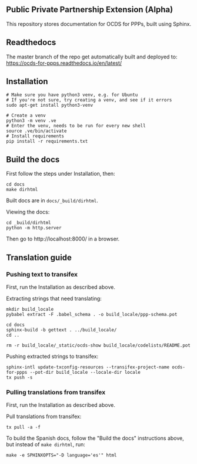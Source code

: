 Public Private Partnership Extension (Alpha)
-------------------------------------------

This repository stores documentation for OCDS for PPPs, built using Sphinx.

## Readthedocs

The master branch of the repo get automatically built and deployed to:
https://ocds-for-ppps.readthedocs.io/en/latest/

## Installation

```
# Make sure you have python3 venv, e.g. for Ubuntu
# If you're not sure, try creating a venv, and see if it errors
sudo apt-get install python3-venv

# Create a venv
python3 -m venv .ve    
# Enter the venv, needs to be run for every new shell
source .ve/bin/activate
# Install requirements
pip install -r requirements.txt
```

## Build the docs

First follow the steps under Installation, then:

```
cd docs
make dirhtml
```

Built docs are in `docs/_build/dirhtml`.


Viewing the docs:
```
cd _build/dirhtml
python -m http.server
```

Then go to http://localhost:8000/ in a browser.


## Translation guide

### Pushing text to transifex

First, run the Installation as described above.

Extracting strings that need translating:
```
mkdir build_locale
pybabel extract -F .babel_schema . -o build_locale/ppp-schema.pot

cd docs
sphinx-build -b gettext . ../build_locale/
cd ..

rm -r build_locale/_static/ocds-show build_locale/codelists/README.pot
```

Pushing extracted strings to transifex:
```
sphinx-intl update-txconfig-resources --transifex-project-name ocds-for-ppps --pot-dir build_locale --locale-dir locale
tx push -s
```


### Pulling translations from transifex

First, run the Installation as described above.

Pull translations from transifex:
```
tx pull -a -f
```

To build the Spanish docs, follow the "Build the docs" instructions above, but instead of `make dirhtml`, run:
```
make -e SPHINXOPTS="-D language='es'" html
```
